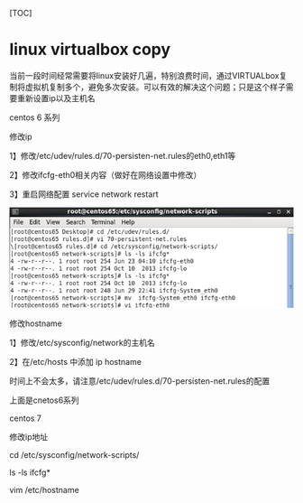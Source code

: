 

[TOC]

# linux virtualbox copy 



当前一段时间经常需要将linux安装好几遍，特别浪费时间，通过VIRTUALbox复制将虚拟机复制多个，避免多次安装。可以有效的解决这个问题；只是这个样子需要重新设置ip以及主机名

centos 6 系列

修改ip

1】修改/etc/udev/rules.d/70-persisten-net.rules的eth0,eth1等

2】修改ifcfg-eth0相关内容（做好在网络设置中修改）

3】重启网络配置 service network restart

![_](../img_src/56edbc6f85b242f3ae7d37dc5f95084b/clipboard.png)

修改hostname

1】修改/etc/sysconfig/network的主机名

2】在/etc/hosts 中添加 ip hostname

时间上不会太多，请注意/etc/udev/rules.d/70-persisten-net.rules的配置

上面是cnetos6系列

centos 7

修改ip地址

cd  /etc/sysconfig/network-scripts/

ls -ls ifcfg*

vim  /etc/hostname

 

 